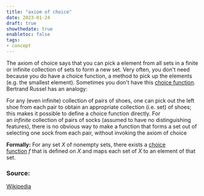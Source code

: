 ```yaml
---
title: "axiom of choice"
date: 2023-01-24
draft: true
showthedate: true
enabletoc: false
tags:
- concept
---
```


The axiom of choice says that you can pick a element from all sets in a finite or infinite collection of sets to form a new set. 
Very often, you don't need because you do have a choice function, a method to pick up the elements (e.g. the smallest element).
Sometimes you don't have this [choice function](definition/choice%20function.md). 
Bertrand Russel has an analogy:

For any (even infinite) collection of pairs of shoes, one can pick out the left shoe from each pair to obtain an appropriate collection (i.e. set) of shoes; this makes it possible to define a choice function directly. 
For an _infinite_ collection of pairs of socks (assumed to have no distinguishing features), there is no obvious way to make a function that forms a set out of selecting one sock from each pair, without invoking the axiom of choice


**Formally:** 
For any set _X_ of nonempty sets, there exists a [choice function](definition/choice%20function.md) _f_ that is defined on _X_ and maps each set of _X_ to an element of that set.


###  Source:
[Wikipedia](https://en.wikipedia.org/wiki/Axiom_of_choice)